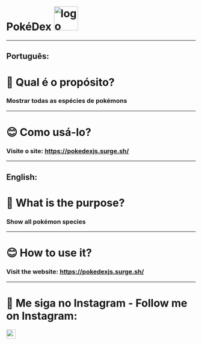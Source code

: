 # PokéDex <img src="https://iconape.com/wp-content/png_logo_vector/pikachu-logo.png" alt="logo" width="64" />
___________
## Português:

# 🤔 Qual é o propósito?
### Mostrar todas as espécies de pokémons
___________

# 😊 Como usá-lo?
### Visite o site: https://pokedexjs.surge.sh/
___________

## English:

# 🤔 What is the purpose?
### Show all pokémon species
___________

# 😊 How to use it?
### Visit the website: https://pokedexjs.surge.sh/
___________

# 📱 Me siga no Instagram - Follow me on Instagram:

<a href="https://www.instagram.com/oluishe/"><img src="https://img.shields.io/badge/instagram-%23E4405F.svg?&style=for-the-badge&logo=instagram&logoColor=white" height=25></a>

